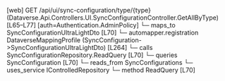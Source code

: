 [web] GET /api/ui/sync-configuration/type/{type}  (Dataverse.Api.Controllers.UI.SyncConfigurationController.GetAllByType)  [L65–L77] [auth=Authentication.AdminPolicy]
  └─ maps_to SyncConfigurationUltraLightDto [L70]
    └─ automapper.registration DataverseMappingProfile (SyncConfiguration->SyncConfigurationUltraLightDto) [L264]
  └─ calls SyncConfigurationRepository.ReadQuery [L70]
  └─ queries SyncConfiguration [L70]
    └─ reads_from SyncConfigurations
  └─ uses_service IControlledRepository<SyncConfiguration>
    └─ method ReadQuery [L70]

